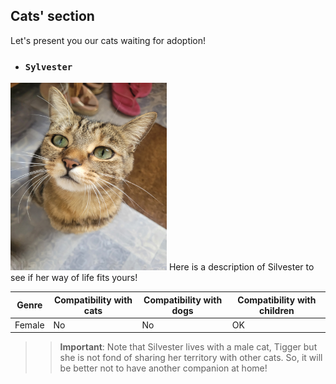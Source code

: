 ## Cats' section
Let's present you our cats waiting for adoption!
- ### `Sylvester`  
<img src="./gros_minet1.jpg" alt="Silvester" width="250" height="300">  
Here is a description of Silvester to see if her way of life fits yours!


| Genre | Compatibility with cats | Compatibility with dogs | Compatibility with children |
|-------|--------------------|---------------------|----------------------|
| Female  | No               | No                 | OK                 |

>>**Important**: 
 Note that Silvester lives with a male cat, Tigger but she is not fond of sharing her territory with other cats. So, it will be better not to have another companion at home!
